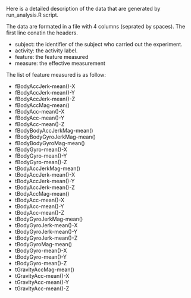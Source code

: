 Here is a detailed description of the data that are generated by run_analysis.R
script.

The data are formated in a file with 4 columns (seprated by spaces). The first
line conatin the headers.

 - subject: the identifier of the subject who carried out the experiment.
 - activity: the activity label.
 - feature: the feature measured
 - measure: the effective measurement

The list of feature measured is as follow:

  - fBodyAccJerk-mean()-X
  - fBodyAccJerk-mean()-Y
  - fBodyAccJerk-mean()-Z
  - fBodyAccMag-mean()
  - fBodyAcc-mean()-X
  - fBodyAcc-mean()-Y
  - fBodyAcc-mean()-Z
  - fBodyBodyAccJerkMag-mean()
  - fBodyBodyGyroJerkMag-mean()
  - fBodyBodyGyroMag-mean()
  - fBodyGyro-mean()-X
  - fBodyGyro-mean()-Y
  - fBodyGyro-mean()-Z
  - tBodyAccJerkMag-mean()
  - tBodyAccJerk-mean()-X
  - tBodyAccJerk-mean()-Y
  - tBodyAccJerk-mean()-Z
  - tBodyAccMag-mean()
  - tBodyAcc-mean()-X
  - tBodyAcc-mean()-Y
  - tBodyAcc-mean()-Z
  - tBodyGyroJerkMag-mean()
  - tBodyGyroJerk-mean()-X
  - tBodyGyroJerk-mean()-Y
  - tBodyGyroJerk-mean()-Z
  - tBodyGyroMag-mean()
  - tBodyGyro-mean()-X
  - tBodyGyro-mean()-Y
  - tBodyGyro-mean()-Z
  - tGravityAccMag-mean()
  - tGravityAcc-mean()-X
  - tGravityAcc-mean()-Y
  - tGravityAcc-mean()-Z
